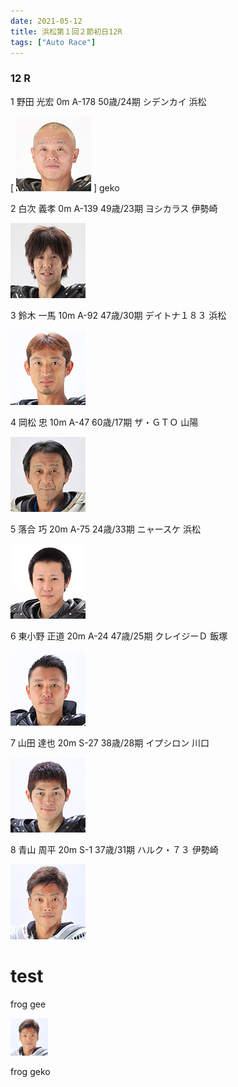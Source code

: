 ```yaml
---
date: 2021-05-12
title: 浜松第１回２節初日12R
tags: ["Auto Race"]
---
```


### 12 R

1 野田 光宏 0m A-178 50歳/24期 シデンカイ 浜松 

[ ![Racer](../../content/images/A-178_野田光宏.jpg)  ] geko

2 白次 義孝 0m A-139 49歳/23期 ヨシカラス 伊勢崎 

![Racer](../../content/images/A-139_白次義孝.jpg) 

3 鈴木 一馬 10m A-92 47歳/30期 デイトナ１８３ 浜松 

![Racer](../../content/images/A-92_鈴木一馬.jpg) 

4 岡松 忠 10m A-47 60歳/17期 ザ・ＧＴＯ 山陽 

![Racer](../../content/images/A-47_岡松忠.jpg) 

5 落合 巧 20m A-75 24歳/33期 ニャースケ 浜松 

![Racer](../../content/images/A-75_落合巧.jpg) 

6 東小野 正道 20m A-24 47歳/25期 クレイジーＤ 飯塚 

![Racer](../../content/images/A-24_東小野正道.jpg) 

7 山田 達也 20m S-27 38歳/28期 イプシロン 川口 

![Racer](../../content/images/S-27_山田達也.jpg) 

8 青山 周平 20m S-1 37歳/31期 ハルク・７３ 伊勢崎 

![Racer](../../content/images/S-1_青山周平.jpg) 


# test

frog gee

<img width="60" src="../../content/images/S-1_青山周平.jpg" />

frog geko
<!-- &nbsp;&nbsp;frog gee -->
<!-- <div style="clear: both;"><div> -->
